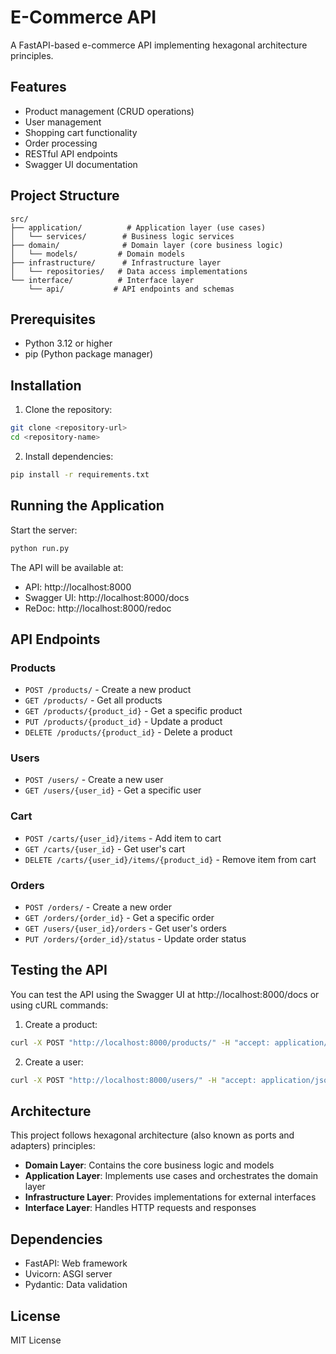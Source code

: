 # E-Commerce API

A FastAPI-based e-commerce API implementing hexagonal architecture principles.

## Features

- Product management (CRUD operations)
- User management
- Shopping cart functionality
- Order processing
- RESTful API endpoints
- Swagger UI documentation

## Project Structure

```
src/
├── application/          # Application layer (use cases)
│   └── services/        # Business logic services
├── domain/              # Domain layer (core business logic)
│   └── models/         # Domain models
├── infrastructure/      # Infrastructure layer
│   └── repositories/   # Data access implementations
└── interface/          # Interface layer
    └── api/           # API endpoints and schemas
```

## Prerequisites

- Python 3.12 or higher
- pip (Python package manager)

## Installation

1. Clone the repository:
```bash
git clone <repository-url>
cd <repository-name>
```

2. Install dependencies:
```bash
pip install -r requirements.txt
```

## Running the Application

Start the server:
```bash
python run.py
```

The API will be available at:
- API: http://localhost:8000
- Swagger UI: http://localhost:8000/docs
- ReDoc: http://localhost:8000/redoc

## API Endpoints

### Products
- `POST /products/` - Create a new product
- `GET /products/` - Get all products
- `GET /products/{product_id}` - Get a specific product
- `PUT /products/{product_id}` - Update a product
- `DELETE /products/{product_id}` - Delete a product

### Users
- `POST /users/` - Create a new user
- `GET /users/{user_id}` - Get a specific user

### Cart
- `POST /carts/{user_id}/items` - Add item to cart
- `GET /carts/{user_id}` - Get user's cart
- `DELETE /carts/{user_id}/items/{product_id}` - Remove item from cart

### Orders
- `POST /orders/` - Create a new order
- `GET /orders/{order_id}` - Get a specific order
- `GET /users/{user_id}/orders` - Get user's orders
- `PUT /orders/{order_id}/status` - Update order status

## Testing the API

You can test the API using the Swagger UI at http://localhost:8000/docs or using cURL commands:

1. Create a product:
```bash
curl -X POST "http://localhost:8000/products/" -H "accept: application/json" -H "Content-Type: application/json" -d "{\"name\": \"Test Product\", \"description\": \"A test product\", \"price\": 29.99, \"stock\": 100}"
```

2. Create a user:
```bash
curl -X POST "http://localhost:8000/users/" -H "accept: application/json" -H "Content-Type: application/json" -d "{\"username\": \"testuser\", \"email\": \"test@example.com\", \"password\": \"Str0ng!P@ssw0rd\"}"
```

## Architecture

This project follows hexagonal architecture (also known as ports and adapters) principles:

- **Domain Layer**: Contains the core business logic and models
- **Application Layer**: Implements use cases and orchestrates the domain layer
- **Infrastructure Layer**: Provides implementations for external interfaces
- **Interface Layer**: Handles HTTP requests and responses

## Dependencies

- FastAPI: Web framework
- Uvicorn: ASGI server
- Pydantic: Data validation

## License

MIT License 